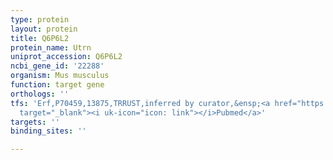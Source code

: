 ```yaml
---
type: protein
layout: protein
title: Q6P6L2
protein_name: Utrn
uniprot_accession: Q6P6L2
ncbi_gene_id: '22288'
organism: Mus musculus
function: target gene
orthologs: ''
tfs: 'Erf,P70459,13875,TRRUST,inferred by curator,&ensp;<a href="https://www.ncbi.nlm.nih.gov/pubmed/?term=29087512%5Buid%5D+OR+17507653%5Buid%5D"
  target="_blank"><i uk-icon="icon: link"></i>Pubmed</a>'
targets: ''
binding_sites: ''

---
```


